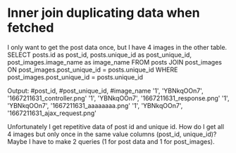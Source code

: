 
# Inner join duplicating data when fetched

I only want to get the post data once, but I have 4 images in the other table.
SELECT posts.id as post_id, posts.unique_id as post_unique_id, post_images.image_name as image_name FROM posts
JOIN post_images ON post_images.post_unique_id = posts.unique_id
WHERE post_images.post_unique_id = posts.unique_id

Output:
#post_id, #post_unique_id,   #image_name
'1',      'YBNkqOOn7',       '1667211631_controller.png'
'1',      'YBNkqOOn7',       '1667211631_response.png'
'1',      'YBNkqOOn7',       '1667211631_aaaaaaaa.png'
'1',      'YBNkqOOn7',       '1667211631_ajax_request.png'

Unfortunately I get repetitive data of post id and unique id. How do I get all 4 images but only once in the same value columns (post_id, unique_id)?
Maybe I have to make 2 queries (1 for post data and 1 for post_images).

        